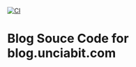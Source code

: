 [![CI](https://github.com/UnciaBit/blog.github.io/actions/workflows/deploy.yml/badge.svg?branch=main)](https://github.com/UnciaBit/blog.github.io/actions/workflows/deploy.yml)

# Blog Souce Code for blog.unciabit.com

